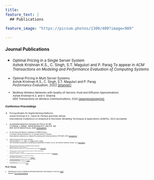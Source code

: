 ```yaml
---
title: 
feature_text: |
  ## Publications
   
feature_image: "https://picsum.photos/1300/400?image=989"

---
```


#### Journal Publications

- <small>Optimal Pricing in a Single Server System    
  Ashok Krishnan K.S., C. Singh, S.T. Maguluri and P. Parag
  To appear in *ACM Transactions on Modeling and Performance Evaluation of Computing Systems*

- <small>Optimal Pricing in Multi Server Systems    
  Ashok Krishnan K.S., C. Singh, S.T. Maguluri and P. Parag    
  *Performance Evaluation*, 2022 [[elsevier]](https://www.sciencedirect.com/science/article/abs/pii/S0166531621000985)

- <small>Multihop Wireless Networks with Quality-of-Service: Fluid and Diffusion Approximations  
   Ashok Krishnan K.S. and V. Sharma     
   *IEEE Transactions on Wireless Communications*, 2020 [[ieeexplore]](https://ieeexplore.ieee.org/document/9184257)[[preprint]](https://ashokkri.github.io/pdfs/MHopWirelessQoS.pdf)
  
#### Conference Proceedings
  
 - <small>Pricing Models for Digital Renting Platforms  
   Ashok Krishnan K.S., Samir M. Perlaza and Eitan Altman   
   *International Conference on Analytical & Stochastic Modelling Techniques & Applications (ASMTA), 2023* (accepted)
   
- <small>Accelerated Detection Schemes for PSS in 5G-NR  
   S.V.Kumar, J. Akhtar , Ashok Krishnan K.S. and A.K. Sah   
   *IEEE 3rd 5G World Forum, 2020* [[ieeexplore]](https://ieeexplore.ieee.org/document/9221156)

- <small>On the Improved Memory Utilization in HARQ Pooling  
   S.V.Kumar, Ashok Krishnan K.S., R. Gundeti and K.G. Shenoy  
   *International conference on Signal Processing and Communications (SPCOM), 2020* [[ieeexplore]](https://ieeexplore.ieee.org/document/9179580)

- <small>Optimal Pricing in Finite Server Systems  
   Ashok Krishnan K.S., C. Singh, S.T. Maguluri and P. Parag  
   *18th International Symposium on Modeling and Optimization in Mobile, Ad Hoc, and Wireless Networks (WiOpt), 2020* [[ieeexplore]](https://ieeexplore.ieee.org/document/9155315)

- <small>Minimizing Age of Information in a Multihop Wireless Network  
   Ashok Krishnan K.S. and V. Sharma  
   *IEEE International Conference on Communications (ICC), 2020* [[ieeexplore]](https://ieeexplore.ieee.org/document/9148762/)
   
- <small>Providing Quality-of-Service in Multihop Wireless Networks: Diffusion Approximation  
   Ashok Krishnan K.S. and V. Sharma  
   *International Conference on Advances in Applied Probability and Stochastic Processes (ICAAP&SP), 2019* [[springerlink]](https://www.springer.com/gp/book/9789811559501)
   
- <small>Distributed control and quality-of-service in multihop wireless networks  
   Ashok Krishnan K.S. and V. Sharma  
   *IEEE International Conference on Communications (ICC), 2018* [[ieeexplore]](https://ieeexplore.ieee.org/document/8422304)
   
- <small>A distributed scheduling algorithm to provide quality-of-service in multihop wireless networks  
   Ashok Krishnan K.S. and V. Sharma  
   *IEEE Global Communication Conference (GLOBECOM), 2017* [[ieeexplore]](https://ieeexplore.ieee.org/document/8254642/)
   
- <small>A Distributed Algorithm for Quality-of-Service Provisioning in Multihop Networks  
   Ashok Krishnan K.S. and V. Sharma  
   *Twenty- Third National Conference on Communications (NCC), 2017* [[ieeexplore]](https://ieeexplore.ieee.org/document/8077094)</small>
  


#### Ph.D. Thesis

   - <small>Distributed Control of Multihop Wireless Networks with Quality-of-Service [[pdf]](https://ashokkri.github.io/pdfs/thesis_ashok.pdf)  
       Advisor: [Prof. Vinod Sharma](https://ece.iisc.ac.in/~vinod/)  
